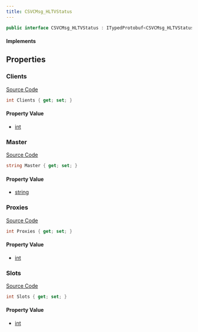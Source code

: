 ```yaml
---
title: CSVCMsg_HLTVStatus
---
```


```csharp
public interface CSVCMsg_HLTVStatus : ITypedProtobuf<CSVCMsg_HLTVStatus>, INativeHandle, INetMessage<CSVCMsg_HLTVStatus>, IDisposable
```

#### Implements

## Properties

### Clients

[Source Code](https://github.com/swiftly-solution/swiftlys2/blob/main/managed/src/SwiftlyS2.Generated/Protobufs/Interfaces/CSVCMsg_HLTVStatus.cs#L21)

```csharp
int Clients { get; set; }
```

#### Property Value

- [int](https://learn.microsoft.com/dotnet/api/system.int32)

### Master

[Source Code](https://github.com/swiftly-solution/swiftlys2/blob/main/managed/src/SwiftlyS2.Generated/Protobufs/Interfaces/CSVCMsg_HLTVStatus.cs#L18)

```csharp
string Master { get; set; }
```

#### Property Value

- [string](https://learn.microsoft.com/dotnet/api/system.string)

### Proxies

[Source Code](https://github.com/swiftly-solution/swiftlys2/blob/main/managed/src/SwiftlyS2.Generated/Protobufs/Interfaces/CSVCMsg_HLTVStatus.cs#L27)

```csharp
int Proxies { get; set; }
```

#### Property Value

- [int](https://learn.microsoft.com/dotnet/api/system.int32)

### Slots

[Source Code](https://github.com/swiftly-solution/swiftlys2/blob/main/managed/src/SwiftlyS2.Generated/Protobufs/Interfaces/CSVCMsg_HLTVStatus.cs#L24)

```csharp
int Slots { get; set; }
```

#### Property Value

- [int](https://learn.microsoft.com/dotnet/api/system.int32)

